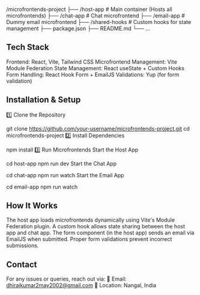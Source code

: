 /microfrontends-project
  ├── /host-app         # Main container (Hosts all microfrontends)
  ├── /chat-app         # Chat microfrontend
  ├── /email-app        # Dummy email microfrontend
  ├── /shared-hooks     # Custom hooks for state management
  ├── package.json
  ├── README.md
  └── ...
  
## Tech Stack

Frontend: React, Vite, Tailwind CSS
Microfrontend Management: Vite Module Federation
State Management: React useState + Custom Hooks
Form Handling: React Hook Form + EmailJS
Validations: Yup (for form validation)

## Installation & Setup

1️⃣ Clone the Repository

git clone https://github.com/your-username/microfrontends-project.git
cd microfrontends-project
2️⃣ Install Dependencies

npm install
3️⃣ Run Microfrontends
Start the Host App

cd host-app
npm run dev
Start the Chat App

cd chat-app
npm run watch
Start the Email App

cd email-app
npm run watch

## How It Works

The host app loads microfrontends dynamically using Vite's Module Federation plugin.
A custom hook allows state sharing between the host app and chat app.
The form component (in the host app) sends an email via EmailJS when submitted.
Proper form validations prevent incorrect submissions.

## Contact
For any issues or queries, reach out via:
📧 Email: dhirajkumar2may2002@gmail.com
📍 Location: Nangal, India
